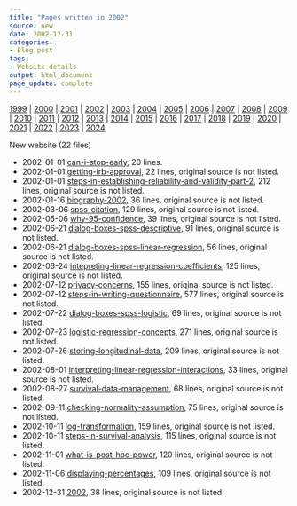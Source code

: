 ```yaml
---
title: "Pages written in 2002"
source: new
date: 2002-12-31
categories:
- Blog post
tags:
- Website details
output: html_document
page_update: complete
---
```

 
[1999](http://new.pmean.com/1999/) | [2000](http://new.pmean.com/2000/) | [2001](http://new.pmean.com/2001/) | [2002](http://new.pmean.com/2002/) | [2003](http://new.pmean.com/2003/) | [2004](http://new.pmean.com/2004/) | [2005](http://new.pmean.com/2005/) | [2006](http://new.pmean.com/2006/) | [2007](http://new.pmean.com/2007/) | [2008](http://new.pmean.com/2008/) | [2009](http://new.pmean.com/2009/) | [2010](http://new.pmean.com/2010/) | [2011](http://new.pmean.com/2011/) | [2012](http://new.pmean.com/2012/) | [2013](http://new.pmean.com/2013/) | [2014](http://new.pmean.com/2014/) | [2015](http://new.pmean.com/2015/) | [2016](http://new.pmean.com/2016/) | [2017](http://new.pmean.com/2017/) | [2018](http://new.pmean.com/2018/) | [2019](http://new.pmean.com/2019/) | [2020](http://new.pmean.com/2020/) | [2021](http://new.pmean.com/2021/) | [2022](http://new.pmean.com/2022/) | [2023](http://new.pmean.com/2023/) | [2024](http://new.pmean.com/2024/)
 
New website (22 files)
 
+ 2002-01-01 [can-i-stop-early](http://new.pmean.com/can-i-stop-early/),  20 lines.  
+ 2002-01-01 [getting-irb-approval](http://new.pmean.com/getting-irb-approval/),  22 lines, original source is not listed.  
+ 2002-01-01 [steps-in-establishing-reliability-and-validity-part-2](http://new.pmean.com/steps-in-establishing-reliability-and-validity-part-2/),  212 lines, original source is not listed.  
+ 2002-01-16 [biography-2002](http://new.pmean.com/biography-2002/),  36 lines, original source is not listed.  
+ 2002-03-06 [spss-citation](http://new.pmean.com/spss-citation/),  129 lines, original source is not listed.  
+ 2002-05-06 [why-95-confidence](http://new.pmean.com/why-95-confidence/),  39 lines, original source is not listed.  
+ 2002-06-21 [dialog-boxes-spss-descriptive](http://new.pmean.com/dialog-boxes-spss-descriptive/),  91 lines, original source is not listed.  
+ 2002-06-21 [dialog-boxes-spss-linear-regression](http://new.pmean.com/dialog-boxes-spss-linear-regression/),  56 lines, original source is not listed.  
+ 2002-06-24 [intepreting-linear-regression-coefficients](http://new.pmean.com/intepreting-linear-regression-coefficients/),  125 lines, original source is not listed.  
+ 2002-07-12 [privacy-concerns](http://new.pmean.com/privacy-concerns/),  155 lines, original source is not listed.  
+ 2002-07-12 [steps-in-writing-questionnaire](http://new.pmean.com/steps-in-writing-questionnaire/),  577 lines, original source is not listed.  
+ 2002-07-22 [dialog-boxes-spss-logistic](http://new.pmean.com/dialog-boxes-spss-logistic/),  69 lines, original source is not listed.  
+ 2002-07-23 [logistic-regression-concepts](http://new.pmean.com/logistic-regression-concepts/),  271 lines, original source is not listed.  
+ 2002-07-26 [storing-longitudinal-data](http://new.pmean.com/storing-longitudinal-data/),  209 lines, original source is not listed.  
+ 2002-08-01 [interpreting-linear-regression-interactions](http://new.pmean.com/interpreting-linear-regression-interactions/),  33 lines, original source is not listed.  
+ 2002-08-27 [survival-data-management](http://new.pmean.com/survival-data-management/),  68 lines, original source is not listed.  
+ 2002-09-11 [checking-normality-assumption](http://new.pmean.com/checking-normality-assumption/),  75 lines, original source is not listed.  
+ 2002-10-11 [log-transformation](http://new.pmean.com/log-transformation/),  159 lines, original source is not listed.  
+ 2002-10-11 [steps-in-survival-analysis](http://new.pmean.com/steps-in-survival-analysis/),  115 lines, original source is not listed.  
+ 2002-11-01 [what-is-post-hoc-power](http://new.pmean.com/what-is-post-hoc-power/),  120 lines, original source is not listed.  
+ 2002-11-06 [displaying-percentages](http://new.pmean.com/displaying-percentages/),  109 lines, original source is not listed.  
+ 2002-12-31 [2002](http://new.pmean.com/2002/),  38 lines, original source is not listed.
 
